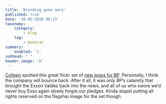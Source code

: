 ```yaml
---
title: 'Branding gone awry'
published: true
date: '30-05-2010 09:23'
taxonomy:
    category:
        - blog
    tag:
        - General
summary:
    enabled: '1'
subhead: " "
header_image: '0'
---
```


[Colleen](http://www.communicatrix.com/) spotted this great flickr set of [new logos for BP](https://www.flickr.com/photos/greenpeaceuk/sets/72157623796911855/). Personally, I think the company will bounce back. After it all, it was only BP’s calamity that brought the Exxon Valdez back into the news, and all of us who swore we’d never buy Esso again slowly forgot our pledges. Kinda stupid putting all rights reserved on the flagship image for the set though. 
